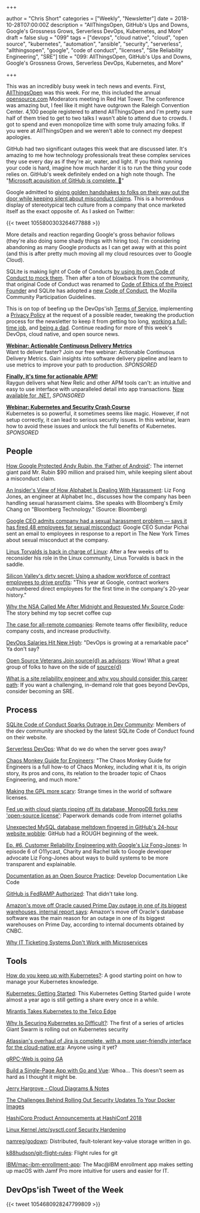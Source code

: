 +++

author = "Chris Short"
categories = ["Weekly", "Newsletter"]
date = 2018-10-28T07:00:00Z
description = "AllThingsOpen, GitHub's Ups and Downs, Google's Grossness Grows, Serverless DevOps, Kubernetes, and More"
draft = false
slug = "099"
tags = ["devops", "cloud native", "cloud", "open source", "kubernetes", "automation", "ansible", "security", "serverless", "allthingsopen", "google", "code of conduct", "licenses", "Site Reliability Engineering", "SRE"]
title = "099: AllThingsOpen, GitHub's Ups and Downs, Google's Grossness Grows, Serverless DevOps, Kubernetes, and More"

+++

This was an incredibly busy week in tech news and events. First, [AllThingsOpen](https://allthingsopen.org/) was this week. For me, this included the annual [opensource.com](https://opensource.com/) Moderators meeting in Red Hat Tower. The conference was amazing but, I feel like it might have outgrown the Raleigh Convention Center. 4,100 people registered to attend AllThingsOpen and I'm pretty sure half of them tried to get to two talks I wasn't able to attend due to crowds. I got to spend and even monopolize time with some truly amazing folks. If you were at AllThingsOpen and we weren't able to connect my deepest apologies.

GitHub had two significant outages this week that are discussed later. It's amazing to me how technology professionals treat these complex services they use every day as if they're air, water, and light. If you think running your code is hard, imagine how much harder it is to run the thing your code relies on. GitHub's week definitely ended on a high note though. The "[Microsoft acquisition of GitHub is complete. 🎉](https://blog.github.com/2018-10-26-github-and-microsoft/)"

Google admitted to [giving golden handshakes to folks on their way out the door while keeping silent about misconduct claims](https://www.nytimes.com/2018/10/25/technology/google-sexual-harassment-andy-rubin.html). This is a horrendous display of stereotypical tech culture from a company that once marketed itself as the exact opposite of. As I asked on Twitter:

{{< tweet 1055800303264677888 >}}

More details and reaction regarding Google's gross behavior follows (they're also doing some shady things with hiring too). I'm considering abandoning as many Google products as I can get away with at this point (and this is after pretty much moving all my cloud resources over to Google Cloud).

SQLite is making light of Code of Conducts [by using its own Code of Conduct to mock them](https://www.theregister.co.uk/2018/10/22/sqlite_code_of_conduct/). Then after a ton of blowback from the community, that original Code of Conduct was renamed to [Code of Ethics of the Project Founder](https://sqlite.org/codeofethics.html) and SQLite has adopted a [new Code of Conduct](https://sqlite.org/codeofconduct.html), the Mozilla Community Participation Guidelines.

This is on top of beefing up the DevOps'ish [Terms of Service](/terms/), implementing a [Privacy Policy](/privacy/) at the request of a possible reader, tweaking the production process for the newsletter to keep it from getting too long, [working a full-time job](https://www.ansible.com/blog/author/chris-short), and [being a dad](http://bit.ly/2qd1jPJ). Continue reading for more of this week's DevOps, cloud native, and open source news.

[**Webinar: Actionable Continuous Delivery Metrics**](https://info.thoughtworks.com/Actionable_CD_Metrics.html)  
Want to deliver faster? Join our free webinar: Actionable Continuous Delivery Metrics. Gain insights into software delivery pipeline and learn to use metrics to improve your path to production. *SPONSORED*

[**Finally, it's time for actionable APM!**](https://raygun.com/)  
Raygun delivers what New Relic and other APM tools can't: an intuitive and easy to use interface with unparalleled detail into app transactions. [Now available for .NET.](https://raygun.com/) *SPONSORED*

[**Webinar: Kubernetes and Security Crash Course**](https://info.signalsciences.com/crash-course-kubernetes-security?utm_medium=newsletter&utm_source=devopsish)  
Kubernetes is so powerful, it sometimes seems like magic. However, if not setup correctly, it can lead to serious security issues. In this webinar, learn how to avoid these issues and unlock the full benefits of Kubernetes. *SPONSORED*


## People

[How Google Protected Andy Rubin, the ‘Father of Android'](https://www.nytimes.com/2018/10/25/technology/google-sexual-harassment-andy-rubin.html): The internet giant paid Mr. Rubin $90 million and praised him, while keeping silent about a misconduct claim.

[An Insider's View of How Alphabet Is Dealing With Harassment](https://www.bloomberg.com/news/videos/2018-10-25/an-insider-s-view-of-how-alphabet-is-dealing-with-harassment-video): Liz Fong Jones, an engineer at Alphabet Inc., discusses how the company has been handling sexual harassment claims. She speaks with Bloomberg's Emily Chang on "Bloomberg Technology." (Source: Bloomberg)

[Google CEO admits company had a sexual harassment problem — says it has fired 48 employees for sexual misconduct](https://www.cnbc.com/2018/10/25/google-ceo-memo-says-48-fired-for-sexual-misconduct.html): Google CEO Sundar Pichai sent an email to employees in response to a report in The New York Times about sexual misconduct at the company.

[Linus Torvalds is back in charge of Linux](https://www.zdnet.com/article/linus-torvalds-is-back-in-charge-of-linux/): After a few weeks off to reconsider his role in the Linux community, Linus Torvalds is back in the saddle.

[Silicon Valley's dirty secret: Using a shadow workforce of contract employees to drive profits](https://www.cnbc.com/2018/10/22/silicon-valley-using-contract-employees-to-drive-profits.html): "This year at Google, contract workers outnumbered direct employees for the first time in the company's 20-year history."

[Why the NSA Called Me After Midnight and Requested My Source Code](https://medium.com/datadriveninvestor/why-the-nsa-called-me-after-midnight-and-requested-my-source-code-f7076c59ab3d): The story behind my top secret coffee cup

[The case for all-remote companies](https://about.gitlab.com/2018/10/18/the-case-for-all-remote-companies/): Remote teams offer flexibility, reduce company costs, and increase productivity.

[DevOps Salaries Hit New High](https://www.technative.io/devops-salaries-hit-new-high/): "DevOps is growing at a remarkable pace" Ya don't say?

[Open Source Veterans Join source{d} as advisors](https://medium.com/sourcedtech/open-source-veterans-join-source-d-as-advisors-2b48717b1748): Wow! What a great group of folks to have on the side of [source{d}](https://sourced.tech/)

[What is a site reliability engineer and why you should consider this career path](https://opensource.com/article/18/10/what-site-reliability-engineer): If you want a challenging, in-demand role that goes beyond DevOps, consider becoming an SRE.

## Process

[SQLite Code of Conduct Sparks Outrage in Dev Community](https://dzone.com/articles/sqlite-code-of-conduct-sparks-outrage-in-the-dev-c): Members of the dev community are shocked by the latest SQLite Code of Conduct found on their website.

[Serverless DevOps](https://www.serverlessops.io/download-the-serverless-devops-ebook): What do we do when the server goes away?

[Chaos Monkey Guide for Engineers](https://www.gremlin.com/chaos-monkey/): "The Chaos Monkey Guide for Engineers is a full how-to of Chaos Monkey, including what it is, its origin story, its pros and cons, its relation to the broader topic of Chaos Engineering, and much more."

[Making the GPL more scary](https://lwn.net/SubscriberLink/768670/21b0a9ecf1337105/): Strange times in the world of software licenses.

[Fed up with cloud giants ripping off its database, MongoDB forks new 'open-source license'](https://www.theregister.co.uk/2018/10/16/mongodb_licensning_change/): Paperwork demands code from internet goliaths

[Unexpected MySQL database meltdown fingered in GitHub's 24-hour website wobble](https://www.theregister.co.uk/2018/10/23/github_outage_ends/): GitHub had a ROUGH beginning of the week.

[Ep. #6, Customer Reliability Engineering with Google's Liz Fong-Jones](https://www.heavybit.com/library/podcasts/o11ycast/ep-6-customer-reliability-engineering-with-googles-liz-fong-jones/): In episode 6 of O11ycast, Charity and Rachel talk to Google developer advocate Liz Fong-Jones about ways to build systems to be more transparent and explainable.

[Documentation as an Open Source Practice](https://blog.digitalocean.com/documentation-as-an-open-source-practice/): Develop Documentation Like Code

[GitHub is FedRAMP Authorized](https://blog.github.com/2018-10-24-github-is-fedramp-authorized/): That didn't take long.

[Amazon's move off Oracle caused Prime Day outage in one of its biggest warehouses, internal report says](https://www.cnbc.com/2018/10/23/amazon-move-off-oracle-caused-prime-day-outage-in-warehouse.html): Amazon's move off Oracle's database software was the main reason for an outage in one of its biggest warehouses on Prime Day, according to internal documents obtained by CNBC.

[Why IT Ticketing Systems Don't Work with Microservices](https://blog.getambassador.io/why-it-ticketing-systems-dont-work-with-microservices-18e2be509bf6)

## Tools

[How do you keep up with Kubernetes?](https://dev.to/petermbenjamin/how-do-you-keep-up-with-kubernetes-2209): A good starting point on how to manage your Kubernetes knowledge.

[Kubernetes: Getting Started](https://cshort.co/start-k8s): This Kubernetes Getting Started guide I wrote almost a year ago is still getting a share every once in a while.

[Mirantis Takes Kubernetes to the Telco Edge](https://www.lightreading.com/the-edge/mirantis-takes-kubernetes-to-the-telco-edge/d/d-id/747077)

[Why Is Securing Kubernetes so Difficult?](https://blog.giantswarm.io/why-is-securing-kubernetes-so-difficult/): The first of a series of articles Giant Swarm is rolling out on Kubernetes security

[Atlassian's overhaul of Jira is complete, with a more user-friendly interface for the cloud-native era](https://www.geekwire.com/2018/atlassians-overhaul-jira-complete-user-friendly-interface-cloud-native-era/): Anyone using it yet?

[gRPC-Web is going GA](https://www.cncf.io/blog/2018/10/24/grpc-web-is-going-ga/)

[Build a Single-Page App with Go and Vue](https://developer.okta.com/blog/2018/10/23/build-a-single-page-app-with-go-and-vue): Whoa... This doesn't seem as hard as I thought it might be.

[Jerry Hargrove - Cloud Diagrams & Notes](https://www.awsgeek.com/)

[The Challenges Behind Rolling Out Security Updates To Your Docker Images](https://eng.lyft.com/the-challenges-behind-rolling-out-security-updates-to-your-docker-images-86106de47ece)

[HashiCorp Product Announcements at HashiConf 2018](https://www.hashicorp.com/blog/hashicorp-product-announcements-at-hashiconf-2018)

[Linux Kernel /etc/sysctl.conf Security Hardening](https://www.cyberciti.biz/faq/linux-kernel-etcsysctl-conf-security-hardening/)

[namreg/godown](https://github.com/namreg/godown): Distributed, fault-tolerant key-value storage written in go.

[k88hudson/git-flight-rules](https://github.com/k88hudson/git-flight-rules): Flight rules for git

[IBM/mac-ibm-enrollment-app](https://github.com/IBM/mac-ibm-enrollment-app): The Mac@IBM enrollment app makes setting up macOS with Jamf Pro more intuitive for users and easier for IT.

## DevOps'ish Tweet of the Week

{{< tweet 1054680928247799809 >}}
